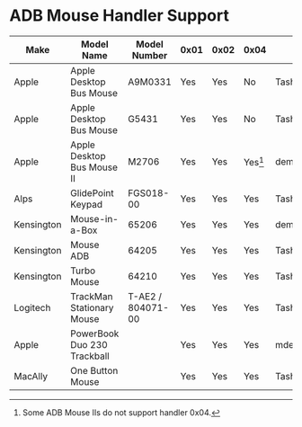 # ADB Mouse Handler Support

| Make       | Model Name                  | Model Number      | 0x01 | 0x02 | 0x04    | Source            |
| ---------- | --------------------------- | ----------------- | ---- | ---- | ------- | ----------------- |
| Apple      | Apple Desktop Bus Mouse     | A9M0331           | Yes  | Yes  | No      | Tashtari          |
| Apple      | Apple Desktop Bus Mouse     | G5431             | Yes  | Yes  | No      | Tashtari          |
| Apple      | Apple Desktop Bus Mouse II  | M2706             | Yes  | Yes  | Yes[^1] | demik@68kMLA      |
| Alps       | GlidePoint Keypad           | FGS018-00         | Yes  | Yes  | Yes     | Tashtari          |
| Kensington | Mouse-in-a-Box              | 65206             | Yes  | Yes  | Yes     | demik@68kMLA      |
| Kensington | Mouse ADB                   | 64205             | Yes  | Yes  | Yes     | Tashtari          |
| Kensington | Turbo Mouse                 | 64210             | Yes  | Yes  | Yes     | Tashtari          |
| Logitech   | TrackMan Stationary Mouse   | T-AE2 / 804071-00 | Yes  | Yes  | Yes     | Tashtari          |
| Apple      | PowerBook Duo 230 Trackball |                   | Yes  | Yes  | Yes     | mdeverhart@68kMLA |
| MacAlly    | One Button Mouse            |                   | Yes  | Yes  | Yes     | Tashtari          |

[^1]: Some ADB Mouse IIs do not support handler 0x04.
